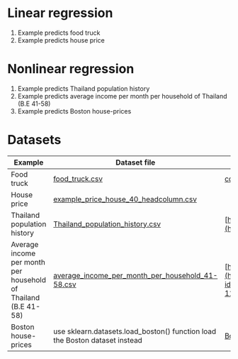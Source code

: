 # Linear regression

1) Example predicts food truck
2) Example predicts house price

# Nonlinear regression

1) Example predicts Thailand population history
2) Example predicts average income per month per household  of Thailand (B.E 41-58)
3) Example predicts Boston house-prices 

# Datasets

| Example | Dataset file | Cites |
| --- | --- | -- |
| Food truck | [food_truck.csv](food_truck.csv) | [course online](https://www.coursera.org/learn/machine-learning) taught by Andrew Ng |
| House price| [example_price_house_40_headcolumn.csv](example_price_house_40_headcolumn.csv) | |
| Thailand population history| [Thailand_population_history.csv](Thailand_population_history.csv) | [http://countrymeters.info/en/Thailand](http://countrymeters.info/en/Thailand) |
| Average income per month per household  of Thailand (B.E 41-58)| [average_income_per_month_per_household_41-58.csv](average_income_per_month_per_household_41-58.csv) | [https://data.go.th](https://data.go.th/DatasetDetail.aspx?id=7049410f-5bb8-4c75-9e94-112ca18b63e2&AspxAutoDetectCookieSupport=1) |
| Boston house-prices  | use sklearn.datasets.load_boston() function load the Boston dataset instead | [Boston dataset](http://www.cs.toronto.edu/~delve/data/boston/bostonDetail.html) |











